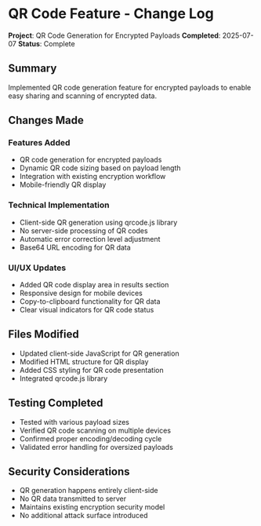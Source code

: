 # QR Code Feature - Change Log

**Project**: QR Code Generation for Encrypted Payloads
**Completed**: 2025-07-07
**Status**: Complete

## Summary

Implemented QR code generation feature for encrypted payloads to enable easy sharing and scanning of encrypted data.

## Changes Made

### Features Added

- QR code generation for encrypted payloads
- Dynamic QR code sizing based on payload length
- Integration with existing encryption workflow
- Mobile-friendly QR display

### Technical Implementation

- Client-side QR generation using qrcode.js library
- No server-side processing of QR codes
- Automatic error correction level adjustment
- Base64 URL encoding for QR data

### UI/UX Updates

- Added QR code display area in results section
- Responsive design for mobile devices
- Copy-to-clipboard functionality for QR data
- Clear visual indicators for QR code status

## Files Modified

- Updated client-side JavaScript for QR generation
- Modified HTML structure for QR display
- Added CSS styling for QR code presentation
- Integrated qrcode.js library

## Testing Completed

- Tested with various payload sizes
- Verified QR code scanning on multiple devices
- Confirmed proper encoding/decoding cycle
- Validated error handling for oversized payloads

## Security Considerations

- QR generation happens entirely client-side
- No QR data transmitted to server
- Maintains existing encryption security model
- No additional attack surface introduced
